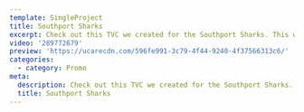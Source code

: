 ```yaml
---
template: SingleProject
title: Southport Sharks
excerpt: Check out this TVC we created for the Southport Sharks. This was played live across the country and on the big screen at their game.
video: '289772679'
preview: 'https://ucarecdn.com/596fe991-3c79-4f44-9240-4f37566313c6/'
categories:
  - category: Promo
meta:
  description: Check out this TVC we created for the Southport Sharks. This was played live across the country and on the big screen at their game.
  title: Southport Sharks
---
```

